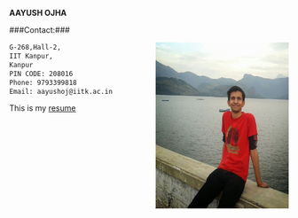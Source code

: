 **AAYUSH OJHA**

###Contact:###

<img src="photo.jpg" alt="Aayush Ojha" width="240" height="300" style="display:block; float:right"/>


	G-268,Hall-2,
	IIT Kanpur,
	Kanpur
	PIN CODE: 208016
	Phone: 9793399818
	Email: aayushoj@iitk.ac.in

This is my [resume](resume.pdf "RESUME")
